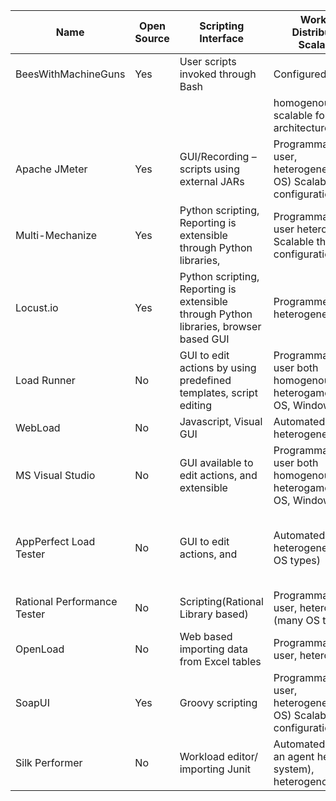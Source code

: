 | Name                        | Open Source | Scripting Interface                                                                   | Workload Distribution- Scalability                                         | SUT Resource monitoring                                    |
|-----------------------------|-------------|---------------------------------------------------------------------------------------|----------------------------------------------------------------------------|------------------------------------------------------------|
| BeesWithMachineGuns         | Yes         | User scripts invoked through Bash                                                     | Configured by user,                                                        | none                                                       |
|                             |             |                                                                                       | homogenous(  scalable for cloud architecture )Linux                        |                                                            |
| Apache JMeter               | Yes         | GUI/Recording – scripts using external JARs                                           | Programmable by user, heterogeneous(any OS) Scalable through configuration | none                                                       |
| Multi-Mechanize             | Yes         | Python scripting, Reporting is extensible through Python libraries,                   | Programmable by user heterogeneous, Scalable through configuration         | none                                                       |
| Locust.io                   | Yes         | Python scripting, Reporting is extensible through Python libraries, browser based GUI | Programmed by user heterogeneous                                           | none                                                       |
| Load Runner                 | No          | GUI to edit actions by using predefined templates, script editing                     | Programmable by user both homogenous and heterogamous(single OS, Windows)  | System monitors and diagnostics modules                    |
| WebLoad                     | No          | Javascript, Visual GUI                                                                | Automated, GUI, heterogeneous                                              | Memory CPU, throughput                                     |
| MS Visual Studio            | No          | GUI available to edit actions, and extensible                                         | Programmable by user both homogenous and heterogamous(single OS, Windows)  | Performance counters collected on SUT                      |
| AppPerfect Load Tester      | No          | GUI to edit actions, and                                                              | Automated, heterogeneous(many OS types)                                    | Integrated monitoring of target machine’s system resources |
| Rational Performance Tester | No          | Scripting(Rational Library based)                                                     | Programmable by user, heterogeneous (many OS types)                        | Capture communication for HTTP, SQL                        |
| OpenLoad                    | No          | Web based importing data from Excel tables                                            | Programmable by user, heterogeneous                                        | none                                                       |
| SoapUI                      | Yes         | Groovy scripting                                                                      | Programmable by user, heterogeneous(any OS) Scalable through configuration | none                                                       |
| Silk Performer              | No          | Workload editor/ importing Junit                                                      | Automated(based on an agent health system), heterogenous                   | none                                                       |
